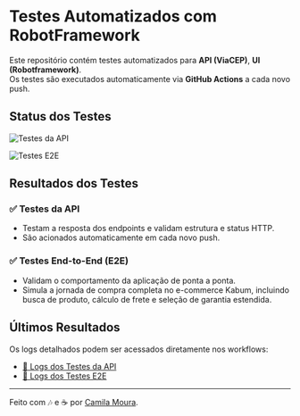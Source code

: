 # Testes Automatizados com RobotFramework

Este repositório contém testes automatizados para **API (ViaCEP)**, **UI (Robotframework)**.  
Os testes são executados automaticamente via **GitHub Actions** a cada novo push.

## Status dos Testes

![Testes da API](https://github.com/camilalnmouraa/frontend-backend-tests-robotframework/actions/workflows/backend-tests.yml/badge.svg)

![Testes E2E](https://github.com/camilalnmouraa/frontend-backend-tests-robotframework/actions/workflows/frontend-tests.yml/badge.svg)


## Resultados dos Testes

### ✅ Testes da API
- Testam a resposta dos endpoints e validam estrutura e status HTTP.
- São acionados automaticamente em cada novo push.

### ✅ Testes End-to-End (E2E)
- Validam o comportamento da aplicação de ponta a ponta.
- Simula a jornada de compra completa no e-commerce Kabum, incluindo busca de produto, cálculo de frete e seleção de garantia estendida.



## Últimos Resultados

Os logs detalhados podem ser acessados diretamente nos workflows:

- [🔹 Logs dos Testes da API](https://github.com/camilalnmouraa/frontend-backend-tests-robotframework/actions)
- [🔹 Logs dos Testes E2E](https://github.com/camilalnmouraa/frontend-backend-tests-robotframework/actions)

___

Feito com 🎶 e ☕ por [Camila Moura](https://www.linkedin.com/in/camilalnmoura/).

